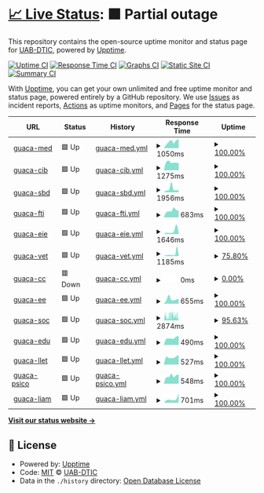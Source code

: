 # [📈 Live Status](https://uab-dtic.github.io/guacamole-uab-monitoring): <!--live status--> **🟧 Partial outage**

This repository contains the open-source uptime monitor and status page for [UAB-DTIC](https://uab-dtic.github.io/guacamole-uab-monitoring), powered by [Upptime](https://github.com/upptime/upptime).

[![Uptime CI](https://github.com/uab-dtic/guacamole-uab-monitoring/workflows/Uptime%20CI/badge.svg)](https://github.com/uab-dtic/guacamole-uab-monitoring/actions?query=workflow%3A%22Uptime+CI%22)
[![Response Time CI](https://github.com/uab-dtic/guacamole-uab-monitoring/workflows/Response%20Time%20CI/badge.svg)](https://github.com/uab-dtic/guacamole-uab-monitoring/actions?query=workflow%3A%22Response+Time+CI%22)
[![Graphs CI](https://github.com/uab-dtic/guacamole-uab-monitoring/workflows/Graphs%20CI/badge.svg)](https://github.com/uab-dtic/guacamole-uab-monitoring/actions?query=workflow%3A%22Graphs+CI%22)
[![Static Site CI](https://github.com/uab-dtic/guacamole-uab-monitoring/workflows/Static%20Site%20CI/badge.svg)](https://github.com/uab-dtic/guacamole-uab-monitoring/actions?query=workflow%3A%22Static+Site+CI%22)
[![Summary CI](https://github.com/uab-dtic/guacamole-uab-monitoring/workflows/Summary%20CI/badge.svg)](https://github.com/uab-dtic/guacamole-uab-monitoring/actions?query=workflow%3A%22Summary+CI%22)

With [Upptime](https://upptime.js.org), you can get your own unlimited and free uptime monitor and status page, powered entirely by a GitHub repository. We use [Issues](https://github.com/uab-dtic/guacamole-uab-monitoring/issues) as incident reports, [Actions](https://github.com/uab-dtic/guacamole-uab-monitoring/actions) as uptime monitors, and [Pages](https://uab-dtic.github.io/guacamole-uab-monitoring) for the status page.

<!--start: status pages-->
<!-- This summary is generated by Upptime (https://github.com/upptime/upptime) -->
<!-- Do not edit this manually, your changes will be overwritten -->
<!-- prettier-ignore -->
| URL | Status | History | Response Time | Uptime |
| --- | ------ | ------- | ------------- | ------ |
| <img alt="" src="https://icons.duckduckgo.com/ip3/guacamed.uab.cat.ico" height="13"> [guaca-med](https://guacamed.uab.cat/guacamole/) | 🟩 Up | [guaca-med.yml](https://github.com/uab-dtic/guacamole-uab-monitoring/commits/HEAD/history/guaca-med.yml) | <details><summary><img alt="Response time graph" src="./graphs/guaca-med/response-time-week.png" height="20"> 1050ms</summary><br><a href="https://uab-dtic.github.io/guacamole-uab-monitoring/history/guaca-med"><img alt="Response time 2726" src="https://img.shields.io/endpoint?url=https%3A%2F%2Fraw.githubusercontent.com%2Fuab-dtic%2Fguacamole-uab-monitoring%2FHEAD%2Fapi%2Fguaca-med%2Fresponse-time.json"></a><br><a href="https://uab-dtic.github.io/guacamole-uab-monitoring/history/guaca-med"><img alt="24-hour response time 1446" src="https://img.shields.io/endpoint?url=https%3A%2F%2Fraw.githubusercontent.com%2Fuab-dtic%2Fguacamole-uab-monitoring%2FHEAD%2Fapi%2Fguaca-med%2Fresponse-time-day.json"></a><br><a href="https://uab-dtic.github.io/guacamole-uab-monitoring/history/guaca-med"><img alt="7-day response time 1050" src="https://img.shields.io/endpoint?url=https%3A%2F%2Fraw.githubusercontent.com%2Fuab-dtic%2Fguacamole-uab-monitoring%2FHEAD%2Fapi%2Fguaca-med%2Fresponse-time-week.json"></a><br><a href="https://uab-dtic.github.io/guacamole-uab-monitoring/history/guaca-med"><img alt="30-day response time 1598" src="https://img.shields.io/endpoint?url=https%3A%2F%2Fraw.githubusercontent.com%2Fuab-dtic%2Fguacamole-uab-monitoring%2FHEAD%2Fapi%2Fguaca-med%2Fresponse-time-month.json"></a><br><a href="https://uab-dtic.github.io/guacamole-uab-monitoring/history/guaca-med"><img alt="1-year response time 2726" src="https://img.shields.io/endpoint?url=https%3A%2F%2Fraw.githubusercontent.com%2Fuab-dtic%2Fguacamole-uab-monitoring%2FHEAD%2Fapi%2Fguaca-med%2Fresponse-time-year.json"></a></details> | <details><summary><a href="https://uab-dtic.github.io/guacamole-uab-monitoring/history/guaca-med">100.00%</a></summary><a href="https://uab-dtic.github.io/guacamole-uab-monitoring/history/guaca-med"><img alt="All-time uptime 93.36%" src="https://img.shields.io/endpoint?url=https%3A%2F%2Fraw.githubusercontent.com%2Fuab-dtic%2Fguacamole-uab-monitoring%2FHEAD%2Fapi%2Fguaca-med%2Fuptime.json"></a><br><a href="https://uab-dtic.github.io/guacamole-uab-monitoring/history/guaca-med"><img alt="24-hour uptime 100.00%" src="https://img.shields.io/endpoint?url=https%3A%2F%2Fraw.githubusercontent.com%2Fuab-dtic%2Fguacamole-uab-monitoring%2FHEAD%2Fapi%2Fguaca-med%2Fuptime-day.json"></a><br><a href="https://uab-dtic.github.io/guacamole-uab-monitoring/history/guaca-med"><img alt="7-day uptime 100.00%" src="https://img.shields.io/endpoint?url=https%3A%2F%2Fraw.githubusercontent.com%2Fuab-dtic%2Fguacamole-uab-monitoring%2FHEAD%2Fapi%2Fguaca-med%2Fuptime-week.json"></a><br><a href="https://uab-dtic.github.io/guacamole-uab-monitoring/history/guaca-med"><img alt="30-day uptime 99.79%" src="https://img.shields.io/endpoint?url=https%3A%2F%2Fraw.githubusercontent.com%2Fuab-dtic%2Fguacamole-uab-monitoring%2FHEAD%2Fapi%2Fguaca-med%2Fuptime-month.json"></a><br><a href="https://uab-dtic.github.io/guacamole-uab-monitoring/history/guaca-med"><img alt="1-year uptime 93.36%" src="https://img.shields.io/endpoint?url=https%3A%2F%2Fraw.githubusercontent.com%2Fuab-dtic%2Fguacamole-uab-monitoring%2FHEAD%2Fapi%2Fguaca-med%2Fuptime-year.json"></a></details>
| <img alt="" src="https://icons.duckduckgo.com/ip3/alvocatcib.uab.cat.ico" height="13"> [guaca-cib](https://alvocatcib.uab.cat/guacamole/) | 🟩 Up | [guaca-cib.yml](https://github.com/uab-dtic/guacamole-uab-monitoring/commits/HEAD/history/guaca-cib.yml) | <details><summary><img alt="Response time graph" src="./graphs/guaca-cib/response-time-week.png" height="20"> 1275ms</summary><br><a href="https://uab-dtic.github.io/guacamole-uab-monitoring/history/guaca-cib"><img alt="Response time 2874" src="https://img.shields.io/endpoint?url=https%3A%2F%2Fraw.githubusercontent.com%2Fuab-dtic%2Fguacamole-uab-monitoring%2FHEAD%2Fapi%2Fguaca-cib%2Fresponse-time.json"></a><br><a href="https://uab-dtic.github.io/guacamole-uab-monitoring/history/guaca-cib"><img alt="24-hour response time 1130" src="https://img.shields.io/endpoint?url=https%3A%2F%2Fraw.githubusercontent.com%2Fuab-dtic%2Fguacamole-uab-monitoring%2FHEAD%2Fapi%2Fguaca-cib%2Fresponse-time-day.json"></a><br><a href="https://uab-dtic.github.io/guacamole-uab-monitoring/history/guaca-cib"><img alt="7-day response time 1275" src="https://img.shields.io/endpoint?url=https%3A%2F%2Fraw.githubusercontent.com%2Fuab-dtic%2Fguacamole-uab-monitoring%2FHEAD%2Fapi%2Fguaca-cib%2Fresponse-time-week.json"></a><br><a href="https://uab-dtic.github.io/guacamole-uab-monitoring/history/guaca-cib"><img alt="30-day response time 2983" src="https://img.shields.io/endpoint?url=https%3A%2F%2Fraw.githubusercontent.com%2Fuab-dtic%2Fguacamole-uab-monitoring%2FHEAD%2Fapi%2Fguaca-cib%2Fresponse-time-month.json"></a><br><a href="https://uab-dtic.github.io/guacamole-uab-monitoring/history/guaca-cib"><img alt="1-year response time 2874" src="https://img.shields.io/endpoint?url=https%3A%2F%2Fraw.githubusercontent.com%2Fuab-dtic%2Fguacamole-uab-monitoring%2FHEAD%2Fapi%2Fguaca-cib%2Fresponse-time-year.json"></a></details> | <details><summary><a href="https://uab-dtic.github.io/guacamole-uab-monitoring/history/guaca-cib">100.00%</a></summary><a href="https://uab-dtic.github.io/guacamole-uab-monitoring/history/guaca-cib"><img alt="All-time uptime 99.66%" src="https://img.shields.io/endpoint?url=https%3A%2F%2Fraw.githubusercontent.com%2Fuab-dtic%2Fguacamole-uab-monitoring%2FHEAD%2Fapi%2Fguaca-cib%2Fuptime.json"></a><br><a href="https://uab-dtic.github.io/guacamole-uab-monitoring/history/guaca-cib"><img alt="24-hour uptime 100.00%" src="https://img.shields.io/endpoint?url=https%3A%2F%2Fraw.githubusercontent.com%2Fuab-dtic%2Fguacamole-uab-monitoring%2FHEAD%2Fapi%2Fguaca-cib%2Fuptime-day.json"></a><br><a href="https://uab-dtic.github.io/guacamole-uab-monitoring/history/guaca-cib"><img alt="7-day uptime 100.00%" src="https://img.shields.io/endpoint?url=https%3A%2F%2Fraw.githubusercontent.com%2Fuab-dtic%2Fguacamole-uab-monitoring%2FHEAD%2Fapi%2Fguaca-cib%2Fuptime-week.json"></a><br><a href="https://uab-dtic.github.io/guacamole-uab-monitoring/history/guaca-cib"><img alt="30-day uptime 99.91%" src="https://img.shields.io/endpoint?url=https%3A%2F%2Fraw.githubusercontent.com%2Fuab-dtic%2Fguacamole-uab-monitoring%2FHEAD%2Fapi%2Fguaca-cib%2Fuptime-month.json"></a><br><a href="https://uab-dtic.github.io/guacamole-uab-monitoring/history/guaca-cib"><img alt="1-year uptime 99.66%" src="https://img.shields.io/endpoint?url=https%3A%2F%2Fraw.githubusercontent.com%2Fuab-dtic%2Fguacamole-uab-monitoring%2FHEAD%2Fapi%2Fguaca-cib%2Fuptime-year.json"></a></details>
| <img alt="" src="https://icons.duckduckgo.com/ip3/aules.sbd.uab.cat.ico" height="13"> [guaca-sbd](https://aules.sbd.uab.cat/guacamole/) | 🟩 Up | [guaca-sbd.yml](https://github.com/uab-dtic/guacamole-uab-monitoring/commits/HEAD/history/guaca-sbd.yml) | <details><summary><img alt="Response time graph" src="./graphs/guaca-sbd/response-time-week.png" height="20"> 1956ms</summary><br><a href="https://uab-dtic.github.io/guacamole-uab-monitoring/history/guaca-sbd"><img alt="Response time 2584" src="https://img.shields.io/endpoint?url=https%3A%2F%2Fraw.githubusercontent.com%2Fuab-dtic%2Fguacamole-uab-monitoring%2FHEAD%2Fapi%2Fguaca-sbd%2Fresponse-time.json"></a><br><a href="https://uab-dtic.github.io/guacamole-uab-monitoring/history/guaca-sbd"><img alt="24-hour response time 982" src="https://img.shields.io/endpoint?url=https%3A%2F%2Fraw.githubusercontent.com%2Fuab-dtic%2Fguacamole-uab-monitoring%2FHEAD%2Fapi%2Fguaca-sbd%2Fresponse-time-day.json"></a><br><a href="https://uab-dtic.github.io/guacamole-uab-monitoring/history/guaca-sbd"><img alt="7-day response time 1956" src="https://img.shields.io/endpoint?url=https%3A%2F%2Fraw.githubusercontent.com%2Fuab-dtic%2Fguacamole-uab-monitoring%2FHEAD%2Fapi%2Fguaca-sbd%2Fresponse-time-week.json"></a><br><a href="https://uab-dtic.github.io/guacamole-uab-monitoring/history/guaca-sbd"><img alt="30-day response time 1974" src="https://img.shields.io/endpoint?url=https%3A%2F%2Fraw.githubusercontent.com%2Fuab-dtic%2Fguacamole-uab-monitoring%2FHEAD%2Fapi%2Fguaca-sbd%2Fresponse-time-month.json"></a><br><a href="https://uab-dtic.github.io/guacamole-uab-monitoring/history/guaca-sbd"><img alt="1-year response time 2584" src="https://img.shields.io/endpoint?url=https%3A%2F%2Fraw.githubusercontent.com%2Fuab-dtic%2Fguacamole-uab-monitoring%2FHEAD%2Fapi%2Fguaca-sbd%2Fresponse-time-year.json"></a></details> | <details><summary><a href="https://uab-dtic.github.io/guacamole-uab-monitoring/history/guaca-sbd">100.00%</a></summary><a href="https://uab-dtic.github.io/guacamole-uab-monitoring/history/guaca-sbd"><img alt="All-time uptime 98.53%" src="https://img.shields.io/endpoint?url=https%3A%2F%2Fraw.githubusercontent.com%2Fuab-dtic%2Fguacamole-uab-monitoring%2FHEAD%2Fapi%2Fguaca-sbd%2Fuptime.json"></a><br><a href="https://uab-dtic.github.io/guacamole-uab-monitoring/history/guaca-sbd"><img alt="24-hour uptime 100.00%" src="https://img.shields.io/endpoint?url=https%3A%2F%2Fraw.githubusercontent.com%2Fuab-dtic%2Fguacamole-uab-monitoring%2FHEAD%2Fapi%2Fguaca-sbd%2Fuptime-day.json"></a><br><a href="https://uab-dtic.github.io/guacamole-uab-monitoring/history/guaca-sbd"><img alt="7-day uptime 100.00%" src="https://img.shields.io/endpoint?url=https%3A%2F%2Fraw.githubusercontent.com%2Fuab-dtic%2Fguacamole-uab-monitoring%2FHEAD%2Fapi%2Fguaca-sbd%2Fuptime-week.json"></a><br><a href="https://uab-dtic.github.io/guacamole-uab-monitoring/history/guaca-sbd"><img alt="30-day uptime 99.93%" src="https://img.shields.io/endpoint?url=https%3A%2F%2Fraw.githubusercontent.com%2Fuab-dtic%2Fguacamole-uab-monitoring%2FHEAD%2Fapi%2Fguaca-sbd%2Fuptime-month.json"></a><br><a href="https://uab-dtic.github.io/guacamole-uab-monitoring/history/guaca-sbd"><img alt="1-year uptime 98.53%" src="https://img.shields.io/endpoint?url=https%3A%2F%2Fraw.githubusercontent.com%2Fuab-dtic%2Fguacamole-uab-monitoring%2FHEAD%2Fapi%2Fguaca-sbd%2Fuptime-year.json"></a></details>
| <img alt="" src="https://icons.duckduckgo.com/ip3/serim-guacamole.uab.cat.ico" height="13"> [guaca-fti](https://serim-guacamole.uab.cat/guacamole/) | 🟩 Up | [guaca-fti.yml](https://github.com/uab-dtic/guacamole-uab-monitoring/commits/HEAD/history/guaca-fti.yml) | <details><summary><img alt="Response time graph" src="./graphs/guaca-fti/response-time-week.png" height="20"> 683ms</summary><br><a href="https://uab-dtic.github.io/guacamole-uab-monitoring/history/guaca-fti"><img alt="Response time 2082" src="https://img.shields.io/endpoint?url=https%3A%2F%2Fraw.githubusercontent.com%2Fuab-dtic%2Fguacamole-uab-monitoring%2FHEAD%2Fapi%2Fguaca-fti%2Fresponse-time.json"></a><br><a href="https://uab-dtic.github.io/guacamole-uab-monitoring/history/guaca-fti"><img alt="24-hour response time 676" src="https://img.shields.io/endpoint?url=https%3A%2F%2Fraw.githubusercontent.com%2Fuab-dtic%2Fguacamole-uab-monitoring%2FHEAD%2Fapi%2Fguaca-fti%2Fresponse-time-day.json"></a><br><a href="https://uab-dtic.github.io/guacamole-uab-monitoring/history/guaca-fti"><img alt="7-day response time 683" src="https://img.shields.io/endpoint?url=https%3A%2F%2Fraw.githubusercontent.com%2Fuab-dtic%2Fguacamole-uab-monitoring%2FHEAD%2Fapi%2Fguaca-fti%2Fresponse-time-week.json"></a><br><a href="https://uab-dtic.github.io/guacamole-uab-monitoring/history/guaca-fti"><img alt="30-day response time 1381" src="https://img.shields.io/endpoint?url=https%3A%2F%2Fraw.githubusercontent.com%2Fuab-dtic%2Fguacamole-uab-monitoring%2FHEAD%2Fapi%2Fguaca-fti%2Fresponse-time-month.json"></a><br><a href="https://uab-dtic.github.io/guacamole-uab-monitoring/history/guaca-fti"><img alt="1-year response time 2082" src="https://img.shields.io/endpoint?url=https%3A%2F%2Fraw.githubusercontent.com%2Fuab-dtic%2Fguacamole-uab-monitoring%2FHEAD%2Fapi%2Fguaca-fti%2Fresponse-time-year.json"></a></details> | <details><summary><a href="https://uab-dtic.github.io/guacamole-uab-monitoring/history/guaca-fti">100.00%</a></summary><a href="https://uab-dtic.github.io/guacamole-uab-monitoring/history/guaca-fti"><img alt="All-time uptime 99.31%" src="https://img.shields.io/endpoint?url=https%3A%2F%2Fraw.githubusercontent.com%2Fuab-dtic%2Fguacamole-uab-monitoring%2FHEAD%2Fapi%2Fguaca-fti%2Fuptime.json"></a><br><a href="https://uab-dtic.github.io/guacamole-uab-monitoring/history/guaca-fti"><img alt="24-hour uptime 100.00%" src="https://img.shields.io/endpoint?url=https%3A%2F%2Fraw.githubusercontent.com%2Fuab-dtic%2Fguacamole-uab-monitoring%2FHEAD%2Fapi%2Fguaca-fti%2Fuptime-day.json"></a><br><a href="https://uab-dtic.github.io/guacamole-uab-monitoring/history/guaca-fti"><img alt="7-day uptime 100.00%" src="https://img.shields.io/endpoint?url=https%3A%2F%2Fraw.githubusercontent.com%2Fuab-dtic%2Fguacamole-uab-monitoring%2FHEAD%2Fapi%2Fguaca-fti%2Fuptime-week.json"></a><br><a href="https://uab-dtic.github.io/guacamole-uab-monitoring/history/guaca-fti"><img alt="30-day uptime 99.96%" src="https://img.shields.io/endpoint?url=https%3A%2F%2Fraw.githubusercontent.com%2Fuab-dtic%2Fguacamole-uab-monitoring%2FHEAD%2Fapi%2Fguaca-fti%2Fuptime-month.json"></a><br><a href="https://uab-dtic.github.io/guacamole-uab-monitoring/history/guaca-fti"><img alt="1-year uptime 99.31%" src="https://img.shields.io/endpoint?url=https%3A%2F%2Fraw.githubusercontent.com%2Fuab-dtic%2Fguacamole-uab-monitoring%2FHEAD%2Fapi%2Fguaca-fti%2Fuptime-year.json"></a></details>
| <img alt="" src="https://icons.duckduckgo.com/ip3/aules.fee.uab.cat.ico" height="13"> [guaca-eie](https://aules.fee.uab.cat/guacamole/) | 🟩 Up | [guaca-eie.yml](https://github.com/uab-dtic/guacamole-uab-monitoring/commits/HEAD/history/guaca-eie.yml) | <details><summary><img alt="Response time graph" src="./graphs/guaca-eie/response-time-week.png" height="20"> 1646ms</summary><br><a href="https://uab-dtic.github.io/guacamole-uab-monitoring/history/guaca-eie"><img alt="Response time 2197" src="https://img.shields.io/endpoint?url=https%3A%2F%2Fraw.githubusercontent.com%2Fuab-dtic%2Fguacamole-uab-monitoring%2FHEAD%2Fapi%2Fguaca-eie%2Fresponse-time.json"></a><br><a href="https://uab-dtic.github.io/guacamole-uab-monitoring/history/guaca-eie"><img alt="24-hour response time 985" src="https://img.shields.io/endpoint?url=https%3A%2F%2Fraw.githubusercontent.com%2Fuab-dtic%2Fguacamole-uab-monitoring%2FHEAD%2Fapi%2Fguaca-eie%2Fresponse-time-day.json"></a><br><a href="https://uab-dtic.github.io/guacamole-uab-monitoring/history/guaca-eie"><img alt="7-day response time 1646" src="https://img.shields.io/endpoint?url=https%3A%2F%2Fraw.githubusercontent.com%2Fuab-dtic%2Fguacamole-uab-monitoring%2FHEAD%2Fapi%2Fguaca-eie%2Fresponse-time-week.json"></a><br><a href="https://uab-dtic.github.io/guacamole-uab-monitoring/history/guaca-eie"><img alt="30-day response time 1800" src="https://img.shields.io/endpoint?url=https%3A%2F%2Fraw.githubusercontent.com%2Fuab-dtic%2Fguacamole-uab-monitoring%2FHEAD%2Fapi%2Fguaca-eie%2Fresponse-time-month.json"></a><br><a href="https://uab-dtic.github.io/guacamole-uab-monitoring/history/guaca-eie"><img alt="1-year response time 2197" src="https://img.shields.io/endpoint?url=https%3A%2F%2Fraw.githubusercontent.com%2Fuab-dtic%2Fguacamole-uab-monitoring%2FHEAD%2Fapi%2Fguaca-eie%2Fresponse-time-year.json"></a></details> | <details><summary><a href="https://uab-dtic.github.io/guacamole-uab-monitoring/history/guaca-eie">100.00%</a></summary><a href="https://uab-dtic.github.io/guacamole-uab-monitoring/history/guaca-eie"><img alt="All-time uptime 97.13%" src="https://img.shields.io/endpoint?url=https%3A%2F%2Fraw.githubusercontent.com%2Fuab-dtic%2Fguacamole-uab-monitoring%2FHEAD%2Fapi%2Fguaca-eie%2Fuptime.json"></a><br><a href="https://uab-dtic.github.io/guacamole-uab-monitoring/history/guaca-eie"><img alt="24-hour uptime 100.00%" src="https://img.shields.io/endpoint?url=https%3A%2F%2Fraw.githubusercontent.com%2Fuab-dtic%2Fguacamole-uab-monitoring%2FHEAD%2Fapi%2Fguaca-eie%2Fuptime-day.json"></a><br><a href="https://uab-dtic.github.io/guacamole-uab-monitoring/history/guaca-eie"><img alt="7-day uptime 100.00%" src="https://img.shields.io/endpoint?url=https%3A%2F%2Fraw.githubusercontent.com%2Fuab-dtic%2Fguacamole-uab-monitoring%2FHEAD%2Fapi%2Fguaca-eie%2Fuptime-week.json"></a><br><a href="https://uab-dtic.github.io/guacamole-uab-monitoring/history/guaca-eie"><img alt="30-day uptime 99.02%" src="https://img.shields.io/endpoint?url=https%3A%2F%2Fraw.githubusercontent.com%2Fuab-dtic%2Fguacamole-uab-monitoring%2FHEAD%2Fapi%2Fguaca-eie%2Fuptime-month.json"></a><br><a href="https://uab-dtic.github.io/guacamole-uab-monitoring/history/guaca-eie"><img alt="1-year uptime 97.13%" src="https://img.shields.io/endpoint?url=https%3A%2F%2Fraw.githubusercontent.com%2Fuab-dtic%2Fguacamole-uab-monitoring%2FHEAD%2Fapi%2Fguaca-eie%2Fuptime-year.json"></a></details>
| <img alt="" src="https://icons.duckduckgo.com/ip3/guacavet.uab.cat.ico" height="13"> [guaca-vet](https://guacavet.uab.cat/guacamole/) | 🟩 Up | [guaca-vet.yml](https://github.com/uab-dtic/guacamole-uab-monitoring/commits/HEAD/history/guaca-vet.yml) | <details><summary><img alt="Response time graph" src="./graphs/guaca-vet/response-time-week.png" height="20"> 1185ms</summary><br><a href="https://uab-dtic.github.io/guacamole-uab-monitoring/history/guaca-vet"><img alt="Response time 1489" src="https://img.shields.io/endpoint?url=https%3A%2F%2Fraw.githubusercontent.com%2Fuab-dtic%2Fguacamole-uab-monitoring%2FHEAD%2Fapi%2Fguaca-vet%2Fresponse-time.json"></a><br><a href="https://uab-dtic.github.io/guacamole-uab-monitoring/history/guaca-vet"><img alt="24-hour response time 647" src="https://img.shields.io/endpoint?url=https%3A%2F%2Fraw.githubusercontent.com%2Fuab-dtic%2Fguacamole-uab-monitoring%2FHEAD%2Fapi%2Fguaca-vet%2Fresponse-time-day.json"></a><br><a href="https://uab-dtic.github.io/guacamole-uab-monitoring/history/guaca-vet"><img alt="7-day response time 1185" src="https://img.shields.io/endpoint?url=https%3A%2F%2Fraw.githubusercontent.com%2Fuab-dtic%2Fguacamole-uab-monitoring%2FHEAD%2Fapi%2Fguaca-vet%2Fresponse-time-week.json"></a><br><a href="https://uab-dtic.github.io/guacamole-uab-monitoring/history/guaca-vet"><img alt="30-day response time 1458" src="https://img.shields.io/endpoint?url=https%3A%2F%2Fraw.githubusercontent.com%2Fuab-dtic%2Fguacamole-uab-monitoring%2FHEAD%2Fapi%2Fguaca-vet%2Fresponse-time-month.json"></a><br><a href="https://uab-dtic.github.io/guacamole-uab-monitoring/history/guaca-vet"><img alt="1-year response time 1489" src="https://img.shields.io/endpoint?url=https%3A%2F%2Fraw.githubusercontent.com%2Fuab-dtic%2Fguacamole-uab-monitoring%2FHEAD%2Fapi%2Fguaca-vet%2Fresponse-time-year.json"></a></details> | <details><summary><a href="https://uab-dtic.github.io/guacamole-uab-monitoring/history/guaca-vet">75.80%</a></summary><a href="https://uab-dtic.github.io/guacamole-uab-monitoring/history/guaca-vet"><img alt="All-time uptime 93.88%" src="https://img.shields.io/endpoint?url=https%3A%2F%2Fraw.githubusercontent.com%2Fuab-dtic%2Fguacamole-uab-monitoring%2FHEAD%2Fapi%2Fguaca-vet%2Fuptime.json"></a><br><a href="https://uab-dtic.github.io/guacamole-uab-monitoring/history/guaca-vet"><img alt="24-hour uptime 100.00%" src="https://img.shields.io/endpoint?url=https%3A%2F%2Fraw.githubusercontent.com%2Fuab-dtic%2Fguacamole-uab-monitoring%2FHEAD%2Fapi%2Fguaca-vet%2Fuptime-day.json"></a><br><a href="https://uab-dtic.github.io/guacamole-uab-monitoring/history/guaca-vet"><img alt="7-day uptime 75.80%" src="https://img.shields.io/endpoint?url=https%3A%2F%2Fraw.githubusercontent.com%2Fuab-dtic%2Fguacamole-uab-monitoring%2FHEAD%2Fapi%2Fguaca-vet%2Fuptime-week.json"></a><br><a href="https://uab-dtic.github.io/guacamole-uab-monitoring/history/guaca-vet"><img alt="30-day uptime 77.93%" src="https://img.shields.io/endpoint?url=https%3A%2F%2Fraw.githubusercontent.com%2Fuab-dtic%2Fguacamole-uab-monitoring%2FHEAD%2Fapi%2Fguaca-vet%2Fuptime-month.json"></a><br><a href="https://uab-dtic.github.io/guacamole-uab-monitoring/history/guaca-vet"><img alt="1-year uptime 93.88%" src="https://img.shields.io/endpoint?url=https%3A%2F%2Fraw.githubusercontent.com%2Fuab-dtic%2Fguacamole-uab-monitoring%2FHEAD%2Fapi%2Fguaca-vet%2Fuptime-year.json"></a></details>
| <img alt="" src="https://icons.duckduckgo.com/ip3/alvocatcc.uab.cat.ico" height="13"> [guaca-cc](https://alvocatcc.uab.cat/guacamole/) | 🟥 Down | [guaca-cc.yml](https://github.com/uab-dtic/guacamole-uab-monitoring/commits/HEAD/history/guaca-cc.yml) | <details><summary><img alt="Response time graph" src="./graphs/guaca-cc/response-time-week.png" height="20"> 0ms</summary><br><a href="https://uab-dtic.github.io/guacamole-uab-monitoring/history/guaca-cc"><img alt="Response time 988" src="https://img.shields.io/endpoint?url=https%3A%2F%2Fraw.githubusercontent.com%2Fuab-dtic%2Fguacamole-uab-monitoring%2FHEAD%2Fapi%2Fguaca-cc%2Fresponse-time.json"></a><br><a href="https://uab-dtic.github.io/guacamole-uab-monitoring/history/guaca-cc"><img alt="24-hour response time 0" src="https://img.shields.io/endpoint?url=https%3A%2F%2Fraw.githubusercontent.com%2Fuab-dtic%2Fguacamole-uab-monitoring%2FHEAD%2Fapi%2Fguaca-cc%2Fresponse-time-day.json"></a><br><a href="https://uab-dtic.github.io/guacamole-uab-monitoring/history/guaca-cc"><img alt="7-day response time 0" src="https://img.shields.io/endpoint?url=https%3A%2F%2Fraw.githubusercontent.com%2Fuab-dtic%2Fguacamole-uab-monitoring%2FHEAD%2Fapi%2Fguaca-cc%2Fresponse-time-week.json"></a><br><a href="https://uab-dtic.github.io/guacamole-uab-monitoring/history/guaca-cc"><img alt="30-day response time 0" src="https://img.shields.io/endpoint?url=https%3A%2F%2Fraw.githubusercontent.com%2Fuab-dtic%2Fguacamole-uab-monitoring%2FHEAD%2Fapi%2Fguaca-cc%2Fresponse-time-month.json"></a><br><a href="https://uab-dtic.github.io/guacamole-uab-monitoring/history/guaca-cc"><img alt="1-year response time 988" src="https://img.shields.io/endpoint?url=https%3A%2F%2Fraw.githubusercontent.com%2Fuab-dtic%2Fguacamole-uab-monitoring%2FHEAD%2Fapi%2Fguaca-cc%2Fresponse-time-year.json"></a></details> | <details><summary><a href="https://uab-dtic.github.io/guacamole-uab-monitoring/history/guaca-cc">0.00%</a></summary><a href="https://uab-dtic.github.io/guacamole-uab-monitoring/history/guaca-cc"><img alt="All-time uptime 9.04%" src="https://img.shields.io/endpoint?url=https%3A%2F%2Fraw.githubusercontent.com%2Fuab-dtic%2Fguacamole-uab-monitoring%2FHEAD%2Fapi%2Fguaca-cc%2Fuptime.json"></a><br><a href="https://uab-dtic.github.io/guacamole-uab-monitoring/history/guaca-cc"><img alt="24-hour uptime 0.00%" src="https://img.shields.io/endpoint?url=https%3A%2F%2Fraw.githubusercontent.com%2Fuab-dtic%2Fguacamole-uab-monitoring%2FHEAD%2Fapi%2Fguaca-cc%2Fuptime-day.json"></a><br><a href="https://uab-dtic.github.io/guacamole-uab-monitoring/history/guaca-cc"><img alt="7-day uptime 0.00%" src="https://img.shields.io/endpoint?url=https%3A%2F%2Fraw.githubusercontent.com%2Fuab-dtic%2Fguacamole-uab-monitoring%2FHEAD%2Fapi%2Fguaca-cc%2Fuptime-week.json"></a><br><a href="https://uab-dtic.github.io/guacamole-uab-monitoring/history/guaca-cc"><img alt="30-day uptime 0.00%" src="https://img.shields.io/endpoint?url=https%3A%2F%2Fraw.githubusercontent.com%2Fuab-dtic%2Fguacamole-uab-monitoring%2FHEAD%2Fapi%2Fguaca-cc%2Fuptime-month.json"></a><br><a href="https://uab-dtic.github.io/guacamole-uab-monitoring/history/guaca-cc"><img alt="1-year uptime 9.04%" src="https://img.shields.io/endpoint?url=https%3A%2F%2Fraw.githubusercontent.com%2Fuab-dtic%2Fguacamole-uab-monitoring%2FHEAD%2Fapi%2Fguaca-cc%2Fuptime-year.json"></a></details>
| <img alt="" src="https://icons.duckduckgo.com/ip3/aperture.uab.cat.ico" height="13"> [guaca-ee](https://aperture.uab.cat/guacamole/) | 🟩 Up | [guaca-ee.yml](https://github.com/uab-dtic/guacamole-uab-monitoring/commits/HEAD/history/guaca-ee.yml) | <details><summary><img alt="Response time graph" src="./graphs/guaca-ee/response-time-week.png" height="20"> 655ms</summary><br><a href="https://uab-dtic.github.io/guacamole-uab-monitoring/history/guaca-ee"><img alt="Response time 1322" src="https://img.shields.io/endpoint?url=https%3A%2F%2Fraw.githubusercontent.com%2Fuab-dtic%2Fguacamole-uab-monitoring%2FHEAD%2Fapi%2Fguaca-ee%2Fresponse-time.json"></a><br><a href="https://uab-dtic.github.io/guacamole-uab-monitoring/history/guaca-ee"><img alt="24-hour response time 674" src="https://img.shields.io/endpoint?url=https%3A%2F%2Fraw.githubusercontent.com%2Fuab-dtic%2Fguacamole-uab-monitoring%2FHEAD%2Fapi%2Fguaca-ee%2Fresponse-time-day.json"></a><br><a href="https://uab-dtic.github.io/guacamole-uab-monitoring/history/guaca-ee"><img alt="7-day response time 655" src="https://img.shields.io/endpoint?url=https%3A%2F%2Fraw.githubusercontent.com%2Fuab-dtic%2Fguacamole-uab-monitoring%2FHEAD%2Fapi%2Fguaca-ee%2Fresponse-time-week.json"></a><br><a href="https://uab-dtic.github.io/guacamole-uab-monitoring/history/guaca-ee"><img alt="30-day response time 920" src="https://img.shields.io/endpoint?url=https%3A%2F%2Fraw.githubusercontent.com%2Fuab-dtic%2Fguacamole-uab-monitoring%2FHEAD%2Fapi%2Fguaca-ee%2Fresponse-time-month.json"></a><br><a href="https://uab-dtic.github.io/guacamole-uab-monitoring/history/guaca-ee"><img alt="1-year response time 1322" src="https://img.shields.io/endpoint?url=https%3A%2F%2Fraw.githubusercontent.com%2Fuab-dtic%2Fguacamole-uab-monitoring%2FHEAD%2Fapi%2Fguaca-ee%2Fresponse-time-year.json"></a></details> | <details><summary><a href="https://uab-dtic.github.io/guacamole-uab-monitoring/history/guaca-ee">100.00%</a></summary><a href="https://uab-dtic.github.io/guacamole-uab-monitoring/history/guaca-ee"><img alt="All-time uptime 94.93%" src="https://img.shields.io/endpoint?url=https%3A%2F%2Fraw.githubusercontent.com%2Fuab-dtic%2Fguacamole-uab-monitoring%2FHEAD%2Fapi%2Fguaca-ee%2Fuptime.json"></a><br><a href="https://uab-dtic.github.io/guacamole-uab-monitoring/history/guaca-ee"><img alt="24-hour uptime 100.00%" src="https://img.shields.io/endpoint?url=https%3A%2F%2Fraw.githubusercontent.com%2Fuab-dtic%2Fguacamole-uab-monitoring%2FHEAD%2Fapi%2Fguaca-ee%2Fuptime-day.json"></a><br><a href="https://uab-dtic.github.io/guacamole-uab-monitoring/history/guaca-ee"><img alt="7-day uptime 100.00%" src="https://img.shields.io/endpoint?url=https%3A%2F%2Fraw.githubusercontent.com%2Fuab-dtic%2Fguacamole-uab-monitoring%2FHEAD%2Fapi%2Fguaca-ee%2Fuptime-week.json"></a><br><a href="https://uab-dtic.github.io/guacamole-uab-monitoring/history/guaca-ee"><img alt="30-day uptime 99.95%" src="https://img.shields.io/endpoint?url=https%3A%2F%2Fraw.githubusercontent.com%2Fuab-dtic%2Fguacamole-uab-monitoring%2FHEAD%2Fapi%2Fguaca-ee%2Fuptime-month.json"></a><br><a href="https://uab-dtic.github.io/guacamole-uab-monitoring/history/guaca-ee"><img alt="1-year uptime 94.93%" src="https://img.shields.io/endpoint?url=https%3A%2F%2Fraw.githubusercontent.com%2Fuab-dtic%2Fguacamole-uab-monitoring%2FHEAD%2Fapi%2Fguaca-ee%2Fuptime-year.json"></a></details>
| <img alt="" src="https://icons.duckduckgo.com/ip3/aules.ccss.uab.cat.ico" height="13"> [guaca-soc](https://aules.ccss.uab.cat/guacamole/) | 🟩 Up | [guaca-soc.yml](https://github.com/uab-dtic/guacamole-uab-monitoring/commits/HEAD/history/guaca-soc.yml) | <details><summary><img alt="Response time graph" src="./graphs/guaca-soc/response-time-week.png" height="20"> 2874ms</summary><br><a href="https://uab-dtic.github.io/guacamole-uab-monitoring/history/guaca-soc"><img alt="Response time 3821" src="https://img.shields.io/endpoint?url=https%3A%2F%2Fraw.githubusercontent.com%2Fuab-dtic%2Fguacamole-uab-monitoring%2FHEAD%2Fapi%2Fguaca-soc%2Fresponse-time.json"></a><br><a href="https://uab-dtic.github.io/guacamole-uab-monitoring/history/guaca-soc"><img alt="24-hour response time 2216" src="https://img.shields.io/endpoint?url=https%3A%2F%2Fraw.githubusercontent.com%2Fuab-dtic%2Fguacamole-uab-monitoring%2FHEAD%2Fapi%2Fguaca-soc%2Fresponse-time-day.json"></a><br><a href="https://uab-dtic.github.io/guacamole-uab-monitoring/history/guaca-soc"><img alt="7-day response time 2874" src="https://img.shields.io/endpoint?url=https%3A%2F%2Fraw.githubusercontent.com%2Fuab-dtic%2Fguacamole-uab-monitoring%2FHEAD%2Fapi%2Fguaca-soc%2Fresponse-time-week.json"></a><br><a href="https://uab-dtic.github.io/guacamole-uab-monitoring/history/guaca-soc"><img alt="30-day response time 3198" src="https://img.shields.io/endpoint?url=https%3A%2F%2Fraw.githubusercontent.com%2Fuab-dtic%2Fguacamole-uab-monitoring%2FHEAD%2Fapi%2Fguaca-soc%2Fresponse-time-month.json"></a><br><a href="https://uab-dtic.github.io/guacamole-uab-monitoring/history/guaca-soc"><img alt="1-year response time 3821" src="https://img.shields.io/endpoint?url=https%3A%2F%2Fraw.githubusercontent.com%2Fuab-dtic%2Fguacamole-uab-monitoring%2FHEAD%2Fapi%2Fguaca-soc%2Fresponse-time-year.json"></a></details> | <details><summary><a href="https://uab-dtic.github.io/guacamole-uab-monitoring/history/guaca-soc">95.63%</a></summary><a href="https://uab-dtic.github.io/guacamole-uab-monitoring/history/guaca-soc"><img alt="All-time uptime 99.84%" src="https://img.shields.io/endpoint?url=https%3A%2F%2Fraw.githubusercontent.com%2Fuab-dtic%2Fguacamole-uab-monitoring%2FHEAD%2Fapi%2Fguaca-soc%2Fuptime.json"></a><br><a href="https://uab-dtic.github.io/guacamole-uab-monitoring/history/guaca-soc"><img alt="24-hour uptime 92.60%" src="https://img.shields.io/endpoint?url=https%3A%2F%2Fraw.githubusercontent.com%2Fuab-dtic%2Fguacamole-uab-monitoring%2FHEAD%2Fapi%2Fguaca-soc%2Fuptime-day.json"></a><br><a href="https://uab-dtic.github.io/guacamole-uab-monitoring/history/guaca-soc"><img alt="7-day uptime 95.63%" src="https://img.shields.io/endpoint?url=https%3A%2F%2Fraw.githubusercontent.com%2Fuab-dtic%2Fguacamole-uab-monitoring%2FHEAD%2Fapi%2Fguaca-soc%2Fuptime-week.json"></a><br><a href="https://uab-dtic.github.io/guacamole-uab-monitoring/history/guaca-soc"><img alt="30-day uptime 98.46%" src="https://img.shields.io/endpoint?url=https%3A%2F%2Fraw.githubusercontent.com%2Fuab-dtic%2Fguacamole-uab-monitoring%2FHEAD%2Fapi%2Fguaca-soc%2Fuptime-month.json"></a><br><a href="https://uab-dtic.github.io/guacamole-uab-monitoring/history/guaca-soc"><img alt="1-year uptime 99.84%" src="https://img.shields.io/endpoint?url=https%3A%2F%2Fraw.githubusercontent.com%2Fuab-dtic%2Fguacamole-uab-monitoring%2FHEAD%2Fapi%2Fguaca-soc%2Fuptime-year.json"></a></details>
| <img alt="" src="https://icons.duckduckgo.com/ip3/guacaedu.uab.cat.ico" height="13"> [guaca-edu](https://guacaedu.uab.cat/guacamole/) | 🟩 Up | [guaca-edu.yml](https://github.com/uab-dtic/guacamole-uab-monitoring/commits/HEAD/history/guaca-edu.yml) | <details><summary><img alt="Response time graph" src="./graphs/guaca-edu/response-time-week.png" height="20"> 490ms</summary><br><a href="https://uab-dtic.github.io/guacamole-uab-monitoring/history/guaca-edu"><img alt="Response time 1292" src="https://img.shields.io/endpoint?url=https%3A%2F%2Fraw.githubusercontent.com%2Fuab-dtic%2Fguacamole-uab-monitoring%2FHEAD%2Fapi%2Fguaca-edu%2Fresponse-time.json"></a><br><a href="https://uab-dtic.github.io/guacamole-uab-monitoring/history/guaca-edu"><img alt="24-hour response time 624" src="https://img.shields.io/endpoint?url=https%3A%2F%2Fraw.githubusercontent.com%2Fuab-dtic%2Fguacamole-uab-monitoring%2FHEAD%2Fapi%2Fguaca-edu%2Fresponse-time-day.json"></a><br><a href="https://uab-dtic.github.io/guacamole-uab-monitoring/history/guaca-edu"><img alt="7-day response time 490" src="https://img.shields.io/endpoint?url=https%3A%2F%2Fraw.githubusercontent.com%2Fuab-dtic%2Fguacamole-uab-monitoring%2FHEAD%2Fapi%2Fguaca-edu%2Fresponse-time-week.json"></a><br><a href="https://uab-dtic.github.io/guacamole-uab-monitoring/history/guaca-edu"><img alt="30-day response time 1553" src="https://img.shields.io/endpoint?url=https%3A%2F%2Fraw.githubusercontent.com%2Fuab-dtic%2Fguacamole-uab-monitoring%2FHEAD%2Fapi%2Fguaca-edu%2Fresponse-time-month.json"></a><br><a href="https://uab-dtic.github.io/guacamole-uab-monitoring/history/guaca-edu"><img alt="1-year response time 1292" src="https://img.shields.io/endpoint?url=https%3A%2F%2Fraw.githubusercontent.com%2Fuab-dtic%2Fguacamole-uab-monitoring%2FHEAD%2Fapi%2Fguaca-edu%2Fresponse-time-year.json"></a></details> | <details><summary><a href="https://uab-dtic.github.io/guacamole-uab-monitoring/history/guaca-edu">100.00%</a></summary><a href="https://uab-dtic.github.io/guacamole-uab-monitoring/history/guaca-edu"><img alt="All-time uptime 98.52%" src="https://img.shields.io/endpoint?url=https%3A%2F%2Fraw.githubusercontent.com%2Fuab-dtic%2Fguacamole-uab-monitoring%2FHEAD%2Fapi%2Fguaca-edu%2Fuptime.json"></a><br><a href="https://uab-dtic.github.io/guacamole-uab-monitoring/history/guaca-edu"><img alt="24-hour uptime 100.00%" src="https://img.shields.io/endpoint?url=https%3A%2F%2Fraw.githubusercontent.com%2Fuab-dtic%2Fguacamole-uab-monitoring%2FHEAD%2Fapi%2Fguaca-edu%2Fuptime-day.json"></a><br><a href="https://uab-dtic.github.io/guacamole-uab-monitoring/history/guaca-edu"><img alt="7-day uptime 100.00%" src="https://img.shields.io/endpoint?url=https%3A%2F%2Fraw.githubusercontent.com%2Fuab-dtic%2Fguacamole-uab-monitoring%2FHEAD%2Fapi%2Fguaca-edu%2Fuptime-week.json"></a><br><a href="https://uab-dtic.github.io/guacamole-uab-monitoring/history/guaca-edu"><img alt="30-day uptime 95.72%" src="https://img.shields.io/endpoint?url=https%3A%2F%2Fraw.githubusercontent.com%2Fuab-dtic%2Fguacamole-uab-monitoring%2FHEAD%2Fapi%2Fguaca-edu%2Fuptime-month.json"></a><br><a href="https://uab-dtic.github.io/guacamole-uab-monitoring/history/guaca-edu"><img alt="1-year uptime 98.52%" src="https://img.shields.io/endpoint?url=https%3A%2F%2Fraw.githubusercontent.com%2Fuab-dtic%2Fguacamole-uab-monitoring%2FHEAD%2Fapi%2Fguaca-edu%2Fuptime-year.json"></a></details>
| <img alt="" src="https://icons.duckduckgo.com/ip3/guacallet.uab.cat.ico" height="13"> [guaca-llet](https://guacallet.uab.cat/guacamole/) | 🟩 Up | [guaca-llet.yml](https://github.com/uab-dtic/guacamole-uab-monitoring/commits/HEAD/history/guaca-llet.yml) | <details><summary><img alt="Response time graph" src="./graphs/guaca-llet/response-time-week.png" height="20"> 527ms</summary><br><a href="https://uab-dtic.github.io/guacamole-uab-monitoring/history/guaca-llet"><img alt="Response time 1373" src="https://img.shields.io/endpoint?url=https%3A%2F%2Fraw.githubusercontent.com%2Fuab-dtic%2Fguacamole-uab-monitoring%2FHEAD%2Fapi%2Fguaca-llet%2Fresponse-time.json"></a><br><a href="https://uab-dtic.github.io/guacamole-uab-monitoring/history/guaca-llet"><img alt="24-hour response time 670" src="https://img.shields.io/endpoint?url=https%3A%2F%2Fraw.githubusercontent.com%2Fuab-dtic%2Fguacamole-uab-monitoring%2FHEAD%2Fapi%2Fguaca-llet%2Fresponse-time-day.json"></a><br><a href="https://uab-dtic.github.io/guacamole-uab-monitoring/history/guaca-llet"><img alt="7-day response time 527" src="https://img.shields.io/endpoint?url=https%3A%2F%2Fraw.githubusercontent.com%2Fuab-dtic%2Fguacamole-uab-monitoring%2FHEAD%2Fapi%2Fguaca-llet%2Fresponse-time-week.json"></a><br><a href="https://uab-dtic.github.io/guacamole-uab-monitoring/history/guaca-llet"><img alt="30-day response time 1194" src="https://img.shields.io/endpoint?url=https%3A%2F%2Fraw.githubusercontent.com%2Fuab-dtic%2Fguacamole-uab-monitoring%2FHEAD%2Fapi%2Fguaca-llet%2Fresponse-time-month.json"></a><br><a href="https://uab-dtic.github.io/guacamole-uab-monitoring/history/guaca-llet"><img alt="1-year response time 1373" src="https://img.shields.io/endpoint?url=https%3A%2F%2Fraw.githubusercontent.com%2Fuab-dtic%2Fguacamole-uab-monitoring%2FHEAD%2Fapi%2Fguaca-llet%2Fresponse-time-year.json"></a></details> | <details><summary><a href="https://uab-dtic.github.io/guacamole-uab-monitoring/history/guaca-llet">100.00%</a></summary><a href="https://uab-dtic.github.io/guacamole-uab-monitoring/history/guaca-llet"><img alt="All-time uptime 99.86%" src="https://img.shields.io/endpoint?url=https%3A%2F%2Fraw.githubusercontent.com%2Fuab-dtic%2Fguacamole-uab-monitoring%2FHEAD%2Fapi%2Fguaca-llet%2Fuptime.json"></a><br><a href="https://uab-dtic.github.io/guacamole-uab-monitoring/history/guaca-llet"><img alt="24-hour uptime 100.00%" src="https://img.shields.io/endpoint?url=https%3A%2F%2Fraw.githubusercontent.com%2Fuab-dtic%2Fguacamole-uab-monitoring%2FHEAD%2Fapi%2Fguaca-llet%2Fuptime-day.json"></a><br><a href="https://uab-dtic.github.io/guacamole-uab-monitoring/history/guaca-llet"><img alt="7-day uptime 100.00%" src="https://img.shields.io/endpoint?url=https%3A%2F%2Fraw.githubusercontent.com%2Fuab-dtic%2Fguacamole-uab-monitoring%2FHEAD%2Fapi%2Fguaca-llet%2Fuptime-week.json"></a><br><a href="https://uab-dtic.github.io/guacamole-uab-monitoring/history/guaca-llet"><img alt="30-day uptime 98.96%" src="https://img.shields.io/endpoint?url=https%3A%2F%2Fraw.githubusercontent.com%2Fuab-dtic%2Fguacamole-uab-monitoring%2FHEAD%2Fapi%2Fguaca-llet%2Fuptime-month.json"></a><br><a href="https://uab-dtic.github.io/guacamole-uab-monitoring/history/guaca-llet"><img alt="1-year uptime 99.86%" src="https://img.shields.io/endpoint?url=https%3A%2F%2Fraw.githubusercontent.com%2Fuab-dtic%2Fguacamole-uab-monitoring%2FHEAD%2Fapi%2Fguaca-llet%2Fuptime-year.json"></a></details>
| <img alt="" src="https://icons.duckduckgo.com/ip3/guacapsico.uab.cat.ico" height="13"> [guaca-psico](https://guacapsico.uab.cat/guacamole/) | 🟩 Up | [guaca-psico.yml](https://github.com/uab-dtic/guacamole-uab-monitoring/commits/HEAD/history/guaca-psico.yml) | <details><summary><img alt="Response time graph" src="./graphs/guaca-psico/response-time-week.png" height="20"> 548ms</summary><br><a href="https://uab-dtic.github.io/guacamole-uab-monitoring/history/guaca-psico"><img alt="Response time 1341" src="https://img.shields.io/endpoint?url=https%3A%2F%2Fraw.githubusercontent.com%2Fuab-dtic%2Fguacamole-uab-monitoring%2FHEAD%2Fapi%2Fguaca-psico%2Fresponse-time.json"></a><br><a href="https://uab-dtic.github.io/guacamole-uab-monitoring/history/guaca-psico"><img alt="24-hour response time 651" src="https://img.shields.io/endpoint?url=https%3A%2F%2Fraw.githubusercontent.com%2Fuab-dtic%2Fguacamole-uab-monitoring%2FHEAD%2Fapi%2Fguaca-psico%2Fresponse-time-day.json"></a><br><a href="https://uab-dtic.github.io/guacamole-uab-monitoring/history/guaca-psico"><img alt="7-day response time 548" src="https://img.shields.io/endpoint?url=https%3A%2F%2Fraw.githubusercontent.com%2Fuab-dtic%2Fguacamole-uab-monitoring%2FHEAD%2Fapi%2Fguaca-psico%2Fresponse-time-week.json"></a><br><a href="https://uab-dtic.github.io/guacamole-uab-monitoring/history/guaca-psico"><img alt="30-day response time 1135" src="https://img.shields.io/endpoint?url=https%3A%2F%2Fraw.githubusercontent.com%2Fuab-dtic%2Fguacamole-uab-monitoring%2FHEAD%2Fapi%2Fguaca-psico%2Fresponse-time-month.json"></a><br><a href="https://uab-dtic.github.io/guacamole-uab-monitoring/history/guaca-psico"><img alt="1-year response time 1341" src="https://img.shields.io/endpoint?url=https%3A%2F%2Fraw.githubusercontent.com%2Fuab-dtic%2Fguacamole-uab-monitoring%2FHEAD%2Fapi%2Fguaca-psico%2Fresponse-time-year.json"></a></details> | <details><summary><a href="https://uab-dtic.github.io/guacamole-uab-monitoring/history/guaca-psico">100.00%</a></summary><a href="https://uab-dtic.github.io/guacamole-uab-monitoring/history/guaca-psico"><img alt="All-time uptime 99.86%" src="https://img.shields.io/endpoint?url=https%3A%2F%2Fraw.githubusercontent.com%2Fuab-dtic%2Fguacamole-uab-monitoring%2FHEAD%2Fapi%2Fguaca-psico%2Fuptime.json"></a><br><a href="https://uab-dtic.github.io/guacamole-uab-monitoring/history/guaca-psico"><img alt="24-hour uptime 100.00%" src="https://img.shields.io/endpoint?url=https%3A%2F%2Fraw.githubusercontent.com%2Fuab-dtic%2Fguacamole-uab-monitoring%2FHEAD%2Fapi%2Fguaca-psico%2Fuptime-day.json"></a><br><a href="https://uab-dtic.github.io/guacamole-uab-monitoring/history/guaca-psico"><img alt="7-day uptime 100.00%" src="https://img.shields.io/endpoint?url=https%3A%2F%2Fraw.githubusercontent.com%2Fuab-dtic%2Fguacamole-uab-monitoring%2FHEAD%2Fapi%2Fguaca-psico%2Fuptime-week.json"></a><br><a href="https://uab-dtic.github.io/guacamole-uab-monitoring/history/guaca-psico"><img alt="30-day uptime 98.96%" src="https://img.shields.io/endpoint?url=https%3A%2F%2Fraw.githubusercontent.com%2Fuab-dtic%2Fguacamole-uab-monitoring%2FHEAD%2Fapi%2Fguaca-psico%2Fuptime-month.json"></a><br><a href="https://uab-dtic.github.io/guacamole-uab-monitoring/history/guaca-psico"><img alt="1-year uptime 99.86%" src="https://img.shields.io/endpoint?url=https%3A%2F%2Fraw.githubusercontent.com%2Fuab-dtic%2Fguacamole-uab-monitoring%2FHEAD%2Fapi%2Fguaca-psico%2Fuptime-year.json"></a></details>
| <img alt="" src="https://icons.duckduckgo.com/ip3/aules.liam.uab.cat.ico" height="13"> [guaca-liam](https://aules.liam.uab.cat/guacamole/) | 🟩 Up | [guaca-liam.yml](https://github.com/uab-dtic/guacamole-uab-monitoring/commits/HEAD/history/guaca-liam.yml) | <details><summary><img alt="Response time graph" src="./graphs/guaca-liam/response-time-week.png" height="20"> 701ms</summary><br><a href="https://uab-dtic.github.io/guacamole-uab-monitoring/history/guaca-liam"><img alt="Response time 1365" src="https://img.shields.io/endpoint?url=https%3A%2F%2Fraw.githubusercontent.com%2Fuab-dtic%2Fguacamole-uab-monitoring%2FHEAD%2Fapi%2Fguaca-liam%2Fresponse-time.json"></a><br><a href="https://uab-dtic.github.io/guacamole-uab-monitoring/history/guaca-liam"><img alt="24-hour response time 1685" src="https://img.shields.io/endpoint?url=https%3A%2F%2Fraw.githubusercontent.com%2Fuab-dtic%2Fguacamole-uab-monitoring%2FHEAD%2Fapi%2Fguaca-liam%2Fresponse-time-day.json"></a><br><a href="https://uab-dtic.github.io/guacamole-uab-monitoring/history/guaca-liam"><img alt="7-day response time 701" src="https://img.shields.io/endpoint?url=https%3A%2F%2Fraw.githubusercontent.com%2Fuab-dtic%2Fguacamole-uab-monitoring%2FHEAD%2Fapi%2Fguaca-liam%2Fresponse-time-week.json"></a><br><a href="https://uab-dtic.github.io/guacamole-uab-monitoring/history/guaca-liam"><img alt="30-day response time 1717" src="https://img.shields.io/endpoint?url=https%3A%2F%2Fraw.githubusercontent.com%2Fuab-dtic%2Fguacamole-uab-monitoring%2FHEAD%2Fapi%2Fguaca-liam%2Fresponse-time-month.json"></a><br><a href="https://uab-dtic.github.io/guacamole-uab-monitoring/history/guaca-liam"><img alt="1-year response time 1365" src="https://img.shields.io/endpoint?url=https%3A%2F%2Fraw.githubusercontent.com%2Fuab-dtic%2Fguacamole-uab-monitoring%2FHEAD%2Fapi%2Fguaca-liam%2Fresponse-time-year.json"></a></details> | <details><summary><a href="https://uab-dtic.github.io/guacamole-uab-monitoring/history/guaca-liam">100.00%</a></summary><a href="https://uab-dtic.github.io/guacamole-uab-monitoring/history/guaca-liam"><img alt="All-time uptime 97.07%" src="https://img.shields.io/endpoint?url=https%3A%2F%2Fraw.githubusercontent.com%2Fuab-dtic%2Fguacamole-uab-monitoring%2FHEAD%2Fapi%2Fguaca-liam%2Fuptime.json"></a><br><a href="https://uab-dtic.github.io/guacamole-uab-monitoring/history/guaca-liam"><img alt="24-hour uptime 100.00%" src="https://img.shields.io/endpoint?url=https%3A%2F%2Fraw.githubusercontent.com%2Fuab-dtic%2Fguacamole-uab-monitoring%2FHEAD%2Fapi%2Fguaca-liam%2Fuptime-day.json"></a><br><a href="https://uab-dtic.github.io/guacamole-uab-monitoring/history/guaca-liam"><img alt="7-day uptime 100.00%" src="https://img.shields.io/endpoint?url=https%3A%2F%2Fraw.githubusercontent.com%2Fuab-dtic%2Fguacamole-uab-monitoring%2FHEAD%2Fapi%2Fguaca-liam%2Fuptime-week.json"></a><br><a href="https://uab-dtic.github.io/guacamole-uab-monitoring/history/guaca-liam"><img alt="30-day uptime 91.07%" src="https://img.shields.io/endpoint?url=https%3A%2F%2Fraw.githubusercontent.com%2Fuab-dtic%2Fguacamole-uab-monitoring%2FHEAD%2Fapi%2Fguaca-liam%2Fuptime-month.json"></a><br><a href="https://uab-dtic.github.io/guacamole-uab-monitoring/history/guaca-liam"><img alt="1-year uptime 97.07%" src="https://img.shields.io/endpoint?url=https%3A%2F%2Fraw.githubusercontent.com%2Fuab-dtic%2Fguacamole-uab-monitoring%2FHEAD%2Fapi%2Fguaca-liam%2Fuptime-year.json"></a></details>

<!--end: status pages-->

[**Visit our status website →**](https://uab-dtic.github.io/guacamole-uab-monitoring)

## 📄 License

- Powered by: [Upptime](https://github.com/upptime/upptime)
- Code: [MIT](./LICENSE) © [UAB-DTIC](https://uab-dtic.github.io/guacamole-uab-monitoring)
- Data in the `./history` directory: [Open Database License](https://opendatacommons.org/licenses/odbl/1-0/)
